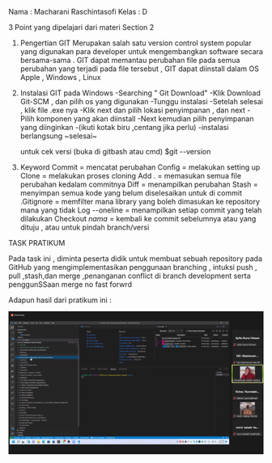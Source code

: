 Nama : Macharani Raschintasofi
Kelas : D

3 Point yang dipelajari dari materi Section 2

1. Pengertian GIT
   Merupakan salah satu version control system popular yang digunakan para developer untuk mengembangkan software secara bersama-sama . GIT dapat memantau perubahan file pada semua perubahan yang terjadi pada file tersebut , GIT dapat diinstall dalam OS Apple , Windows , Linux

2. Instalasi GIT pada Windows
   -Searching " Git Download"
   -Klik Download Git-SCM , dan pilih os yang digunakan
   -Tunggu instalasi
   -Setelah selesai , klik file .exe nya
   -Klik next dan pilih lokasi penyimpanan , dan next
   -Pilih komponen yang akan diinstall
   -Next kemudian pilih penyimpanan yang diinginkan
   -(ikuti kotak biru ,centang jika perlu)
   -instalasi berlangsung ~selesai~

   untuk cek versi (buka di gitbash atau cmd)
   $git --version

3. Keyword
   Commit = mencatat perubahan
   Config = melakukan setting up
   Clone = melakukan proses cloning
   Add . = memasukan semua file perubahan kedalam commitnya
   Diff = menampilkan perubahan
   Stash = menyimpan semua kode yang belum diselesaikan untuk di commit
   .Gitignore = memfilter mana library yang boleh dimasukan ke repository mana yang tidak
   Log --oneline = menampilkan setiap commit yang telah dilakukan
   Checkout _nama_ = kembali ke commit sebelumnya atau yang dituju , atau untuk pindah branch/versi

TASK PRATIKUM

Pada task ini , diminta peserta didik untuk membuat sebuah repository pada GitHub yang mengimplementasikan penggunaan branching , intuksi push , pull ,stash,dan merge ,penanganan conflict di branch development serta penggunSSaan merge no fast forwrd

Adapun hasil dari pratikum ini :

![tes](./screenshots2/104.png)
